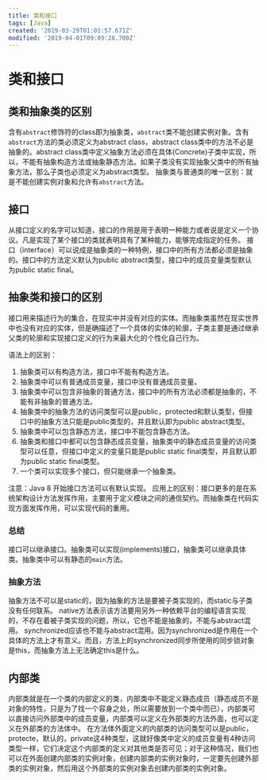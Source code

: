 ```yaml
---
title: 类和接口
tags: [Java]
created: '2019-03-29T01:01:57.671Z'
modified: '2019-04-01T09:09:28.700Z'
---
```


# 类和接口

## 类和抽象类的区别
含有`abstract`修饰符的class即为抽象类，`abstract`类不能创建实例对象。含有`abstract`方法的类必须定义为abstract class，abstract class类中的方法不必是抽象的。abstract class类中定义抽象方法必须在具体(Concrete)子类中实现，所以，不能有抽象构造方法或抽象静态方法。如果子类没有实现抽象父类中的所有抽象方法，那么子类也必须定义为abstract类型。
抽象类与普通类的唯一区别：就是不能创建实例对象和允许有`abstract`方法。

## 接口
从接口定义的名字可以知道，接口的作用是用于表明一种能力或者说是定义一个协议。凡是实现了某个接口的类就表明具有了某种能力，能够完成指定的任务。
接口（interface）可以说成是抽象类的一种特例，接口中的所有方法都必须是抽象的。接口中的方法定义默认为public abstract类型，接口中的成员变量类型默认为public static final。

## 抽象类和接口的区别
接口用来描述行为的集合，在现实中并没有对应的实体。而抽象类虽然在现实世界中也没有对应的实体，但是确描述了一个具体的实体的轮廓，子类主要是通过继承父类的轮廓和实现接口定义的行为来最大化的个性化自己行为。

语法上的区别：
1. 抽象类可以有构造方法，接口中不能有构造方法。
2. 抽象类中可以有普通成员变量，接口中没有普通成员变量。
3. 抽象类中可以包含非抽象的普通方法，接口中的所有方法必须都是抽象的，不能有非抽象的普通方法。
4. 抽象类中的抽象方法的访问类型可以是public，protected和默认类型，但接口中的抽象方法只能是public类型的，并且默认即为public abstract类型。
5. 抽象类中可以包含静态方法，接口中不能包含静态方法。
6. 抽象类和接口中都可以包含静态成员变量，抽象类中的静态成员变量的访问类型可以任意，但接口中定义的变量只能是public static final类型，并且默认即为public static final类型。
7. 一个类可以实现多个接口，但只能继承一个抽象类。

注意：Java 8 开始接口方法可以有默认实现。
应用上的区别：接口更多的是在系统架构设计方法发挥作用，主要用于定义模块之间的通信契约。而抽象类在代码实现方面发挥作用，可以实现代码的重用。

### 总结
接口可以继承接口。抽象类可以实现(implements)接口，抽象类可以继承具体类。抽象类中可以有静态的`main`方法。

### 抽象方法
抽象方法不可以是static的，因为抽象的方法是要被子类实现的，而static与子类没有任何联系。
native方法表示该方法要用另外一种依赖平台的编程语言实现的，不存在着被子类实现的问题，所以，它也不能是抽象的，不能与abstract混用。
synchronized应该也不能与abstract混用。因为synchronized是作用在一个具体的方法上才有意义。而且，方法上的synchronized同步所使用的同步锁对象是this，而抽象方法上无法确定this是什么。

## 内部类
内部类就是在一个类的内部定义的类，内部类中不能定义静态成员（静态成员不是对象的特性，只是为了找一个容身之处，所以需要放到一个类中而已），内部类可以直接访问外部类中的成员变量，内部类可以定义在外部类的方法外面，也可以定义在外部类的方法体中。
在方法体外面定义的内部类的访问类型可以是public，protecte，默认的，private这4种类型，这就好像类中定义的成员变量有4种访问类型一样，它们决定这个内部类的定义对其他类是否可见；对于这种情况，我们也可以在外面创建内部类的实例对象，创建内部类的实例对象时，一定要先创建外部类的实例对象，然后用这个外部类的实例对象去创建内部类的实例对象。

